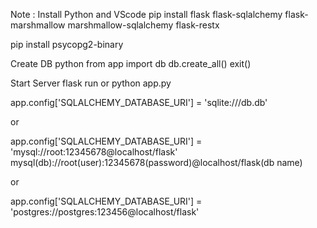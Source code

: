Note : Install Python and VScode
pip install flask flask-sqlalchemy flask-marshmallow marshmallow-sqlalchemy flask-restx

pip install psycopg2-binary


Create DB
python from app import db db.create_all() exit()

Start Server
flask run or python app.py

app.config['SQLALCHEMY_DATABASE_URI'] = 'sqlite:///db.db'

or

app.config['SQLALCHEMY_DATABASE_URI'] = 'mysql://root:12345678@localhost/flask'
                                        mysql(db)://root(user):12345678(password)@localhost/flask(db name)

or

app.config['SQLALCHEMY_DATABASE_URI'] = 'postgres://postgres:123456@localhost/flask'
